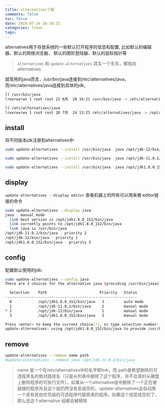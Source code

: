 ```yaml
---
title: alternatives了解
comments: false
toc: false
date: 2019-07-24 16:10:31
categories: linux
tags:
---
```

alternatives用于存放系统的一些默认打开程序的信息和配置, 比如默认的编辑器、默认的网络浏览器、 默认的图形登陆器、默认的鼠标指针等  

> `alternatives` 和 `update-alternatives` 其实一个东东，都指向alternatives

就常用的java而言，/usr/bin/java连接到/etc/alternatives/java，而/etc/alternatives/java连接到具体的jdk,

``` bash
ll /usr/bin/java
lrwxrwxrwx 1 root root 22 6月  28 16:21 /usr/bin/java -> /etc/alternatives/java*

ll /etc/alternatives/java
lrwxrwxrwx 1 root root 20 7月  24 13:23 /etc/alternatives/java -> /opt/jdk-12/bin/java*
```

<!-- more -->

## install

将不同版本jdk注册到alternatives中:

``` bash
sudo update-alternatives --install /usr/bin/java  java /opt/jdk-12/bin/java 1

sudo update-alternatives --install /usr/bin/java  java /opt/jdk-11.0.2/bin/java 2

sudo update-alternatives --install /usr/bin/java  java /opt/jdk1.8.0_152/bin/java 3
```

## display

 `update-alternatives --display editor` 查看机器上的所有可以用来被 editor链接的命令  

``` bash
sudo update-alternatives --display java
java - manual mode
  link best version is /opt/jdk1.8.0_152/bin/java
  link currently points to /opt/jdk1.8.0_152/bin/java
  link java is /usr/bin/java
/opt/jdk-11.0.2/bin/java - priority 2
/opt/jdk-12/bin/java - priority 1
/opt/jdk1.8.0_152/bin/java - priority 3
```

## config

配置默认使用的jdk:

``` bash
sudo update-alternatives --config java
There are 3 choices for the alternative java (providing /usr/bin/java).

  Selection    Path                        Priority   Status
------------------------------------------------------------
  0            /opt/jdk1.8.0_152/bin/java   3         auto mode
  1            /opt/jdk-11.0.2/bin/java     2         manual mode
* 2            /opt/jdk-12/bin/java         1         manual mode
  3            /opt/jdk1.8.0_152/bin/java   3         manual mode

Press <enter> to keep the current choice[*], or type selection number: 3
update-alternatives: using /opt/jdk1.8.0_152/bin/java to provide /usr/bin/java (java) in manual mode
```

## remove  

``` bash
update-alternatives --remove name path
#update-alternatives --remove java /opt/jdk-11.0.2/bin/java
```

> name 是一个在/etc/alternatives中的名字即link，而 path是希望删除的可选程序名的绝对路径名（只是从列表中删除了这个程序，并不会真的从硬盘上删除程序的可执行文件）。如果从一个alternative组中删除了一个正在被链接的程序并且这个组仍然没有变成空的，update-alternatives会自动用一个具有其他优先级的可选程序代替原来的程序。如果这个组变成空的了，那么连这个alternative 组都会被移除
